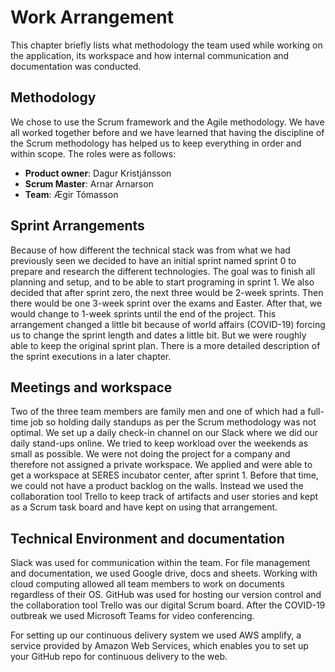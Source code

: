 # Work Arrangement

This chapter briefly lists what methodology the team used while working on the application, its workspace and how internal communication and documentation was conducted.

## Methodology

We chose to use the Scrum framework and the Agile methodology. We have all worked together before and we have learned that having the discipline of the Scrum methodology has helped us to keep everything in order and within scope. The roles were as follows:

- **Product owner**: Dagur Kristjánsson
- **Scrum Master**: Arnar Arnarson
- **Team**: Ægir Tómasson

## Sprint Arrangements

Because of how different the technical stack was from what we had previously seen we decided to have an initial sprint named sprint 0 to prepare and research the different technologies. The goal was to finish all planning and setup, and to be able to start programing in sprint 1. We also decided that after sprint zero, the next three would be 2-week sprints. Then there would be one 3-week sprint over the exams and Easter. After that, we would change to 1-week sprints until the end of the project. This arrangement changed a little bit because of world affairs (COVID-19) forcing us to change the sprint length and dates a little bit. But we were roughly able to keep the original sprint plan. There is a more detailed description of the sprint executions in a later chapter.

## Meetings and workspace

Two of the three team members are family men and one of which had a full-time job so holding daily standups as per the Scrum methodology was not optimal. We set up a daily check-in channel on our Slack where we did our daily stand-ups online. We tried to keep workload over the weekends as small as possible. We were not doing the project for a company and therefore not assigned a private workspace. We applied and were able to get a workspace at SERES incubator center, after sprint 1. Before that time, we could not have a product backlog on the walls. Instead we used the collaboration tool Trello to keep track of artifacts and user stories and kept as a Scrum task board and have kept on using that arrangement.

## Technical Environment and documentation

Slack was used for communication within the team. For file management and documentation, we used Google drive, docs and sheets. Working with cloud computing allowed all team members to work on documents regardless of their OS. GitHub was used for hosting our version control and the collaboration tool Trello was our digital Scrum board. After the COVID-19 outbreak we used Microsoft Teams for video conferencing.

For setting up our continuous delivery system we used AWS amplify, a service provided by Amazon Web Services, which enables you to set up your GitHub repo for continuous delivery to the web.
